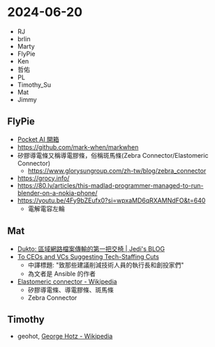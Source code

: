 # 2024-06-20

- RJ
- brlin
- Marty
- FlyPie
- Ken
- 哲佑
- PL
- Timothy_Su
- Mat
- Jimmy


## FlyPie

- [Pocket AI 開箱](https://flyskypie.github.io/blog/2024-06-15_pocket-ai/)
- https://github.com/mark-when/markwhen
- 矽膠導電條又稱導電膠條，俗稱斑馬條(Zebra Connector/Elastomeric Connector)
    - https://www.glorysungroup.com/zh-tw/blog/zebra_connector
- https://grocy.info/
- https://80.lv/articles/this-madlad-programmer-managed-to-run-blender-on-a-nokia-phone/
- https://youtu.be/4Fy9bZEufx0?si=wpxaMD6qRXAMNdFO&t=640
    - 電解電容左輪


## Mat

- [Dukto: 區域網路檔案傳輸的第一把交椅 | Jedi's BLOG](https://jedi.org/blog/archives/006423.html)
- [To CEOs and VCs Suggesting Tech-Staffing Cuts](https://laserllama.substack.com/p/to-ceos-and-vcs-suggesting-tech-staffing)
    - 中譯標題: "致那些建議削減技術人員的執行長和創投家們"
    - 為文者是 Ansible 的作者
- [Elastomeric connector - Wikipedia](https://wikipedia.org/wiki/Elastomeric_connector)
    - 矽膠導電條、導電膠條、斑馬條
    - Zebra Connector


## Timothy

- geohot, [George Hotz - Wikipedia](https://en.wikipedia.org/wiki/George_Hotz)


